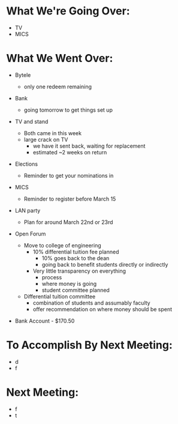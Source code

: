 # What We're Going Over:- TV- MICS# What We Went Over:  - Bytele	- only one redeem remaining- Bank	- going tomorrow to get things set up- TV and stand	- Both came in this week 	- large crack on TV		- we have it sent back, waiting for replacement		- estimated ~2 weeks on return - Elections	- Reminder to get your nominations in- MICS	- Reminder to register before March 15- LAN party	- Plan for around March 22nd or 23rd- Open Forum	- Move to college of engineering		- 10% differential tuition fee planned			- 10% goes back to the dean			- going back to benefit students directly or indirectly		- Very little transparency on everything			- process			- where money is going			- student committee planned	- Differential tuition committee		- combination of students and assumably faculty		- offer recommendation on where money should be spent- Bank Account - $170.50# To Accomplish By Next Meeting:  - d- f# Next Meeting:- f- t